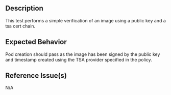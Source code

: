 ## Description

This test performs a simple verification of an image using a public key and a tsa cert chain.

## Expected Behavior

Pod creation should pass as the image has been signed by the public key and timestamp created using the TSA provider specified in the policy.

## Reference Issue(s)

N/A
